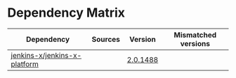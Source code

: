 # Dependency Matrix

Dependency | Sources | Version | Mismatched versions
---------- | ------- | ------- | -------------------
[jenkins-x/jenkins-x-platform](https://github.com/jenkins-x/jenkins-x-platform) |  | [2.0.1488](https://github.com/jenkins-x/jenkins-x-platform/releases/tag/v2.0.1488) | 
